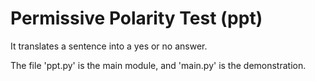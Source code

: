 # Permissive Polarity Test (ppt)
It translates a sentence into a yes or no answer.

The file 'ppt.py' is the main module, and 'main.py' is the demonstration.

